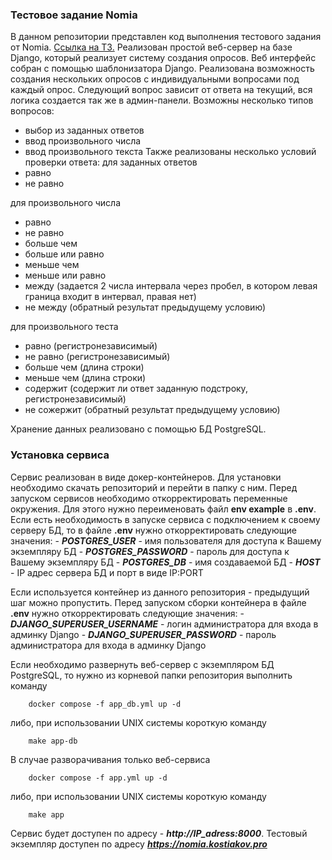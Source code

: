 ### Тестовое задание Nomia
В данном репозитории представлен код выполнения тестового задания от Nomia.
[Ссылка на ТЗ.](https://nomia2.notion.site/Python-developer-7adf62ee6a9f4aaab28db4ac661e2139)
Реализован простой веб-сервер на базе Django, который реализует систему создания опросов. Веб интерфейс собран с помощью шаблонизатора Django. Реализована возможность создания нескольких опросов с индивидуальными вопросами под каждый опрос. Следующий вопрос зависит от ответа на текущий, вся логика создается так же в админ-панели.
Возможны несколько типов вопросов: 
 - выбор из заданных ответов
 - ввод произвольного числа
 - ввод произвольного текста
Также реализованы несколько условий проверки ответа:
 для заданных ответов
  - равно
  - не равно

 для произвольного числа
  - равно
  - не равно
  - больше чем
  - больше или равно
  - меньше чем
  - меньше или равно
  - между (задается 2 числа интервала через пробел, в котором левая граница входит в интервал, правая нет)
  - не между (обратный результат предыдущему условию)
 
 для произвольного теста
  - равно (регистронезависимый)
  - не равно (регистронезависимый)
  - больше чем (длина строки)
  - меньше чем (длина строки)
  - содержит (содержит ли ответ заданную подстроку, регистронезависимый)
  - не сожержит (обратный результат предыдущему условию)

Хранение данных реализовано с помощью БД PostgreSQL.

### Установка сервиса
Сервис реализован в виде докер-контейнеров. Для установки необходимо скачать репозиторий и перейти в папку с ним.
Перед запуском сервисов необходимо откорректировать переменные окружения. Для этого нужно переименовать файл **env example** в **.env**.
Если есть необходимость в запуске сервиса с подключением к своему серверу БД, то в файле **.env** нужно откорректировать следующие значения:
    - ***POSTGRES_USER*** - имя пользователя для доступа к Вашему экземпляру БД
    - ***POSTGRES_PASSWORD*** - пароль для доступа к Вашему экземпляру БД
    - ***POSTGRES_DB*** - имя создаваемой БД
    - ***HOST*** - IP адрес сервера БД и порт в виде IP:PORT

Если используется контейнер из данного репозитория - предыдущий шаг можно пропустить. 
Перед запуском сборки контейнера в файле **.env** нужно откорректировать следующие значения:
    - ***DJANGO_SUPERUSER_USERNAME*** - логин администратора для входа в админку Django
    - ***DJANGO_SUPERUSER_PASSWORD*** - пароль администратора для входа в админку Django

Если необходимо развернуть веб-сервер с экземпляром БД PostgreSQL, то нужно из корневой папки репозитория выполнить команду

        docker compose -f app_db.yml up -d

либо, при использовании UNIX системы короткую команду 

        make app-db

В случае разворачивания только веб-сервиса

        docker compose -f app.yml up -d

либо, при использовании UNIX системы короткую команду 

        make app

Сервис будет доступен по адресу - ***http://IP_adress:8000***. Тестовый экземпляр доступен по адресу ***https://nomia.kostiakov.pro***
